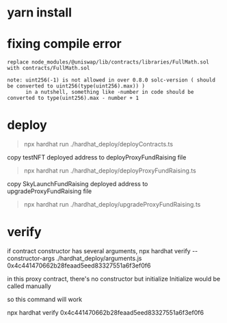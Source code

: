 # yarn install

# fixing compile error
    replace node_modules/@uniswap/lib/contracts/libraries/FullMath.sol with contracts/FullMath.sol

    note: uint256(-1) is not allowed in over 0.8.0 solc-version ( should be converted to uint256(type(uint256).max)) )
          in a nutshell, something like -number in code should be converted to type(uint256).max - number + 1
# deploy

> npx hardhat run ./hardhat_deploy/deployContracts.ts

copy testNFT deployed address to deployProxyFundRaising file

> npx hardhat run ./hardhat_deploy/deployProxyFundRaising.ts

copy SkyLaunchFundRaising deployed address to upgradeProxyFundRaising file

>npx hardhat run ./hardhat_deploy/upgradeProxyFundRaising.ts

# verify

if contract constructor has several arguments, 
npx hardhat verify --constructor-args ./hardhat_deploy/arguments.js 0x4c441470662b28feaad5eed83327551a6f3ef0f6

in this proxy contract, there's no constructor but initialize
Initialize would be called manually

so this command will work

npx hardhat verify 0x4c441470662b28feaad5eed83327551a6f3ef0f6
